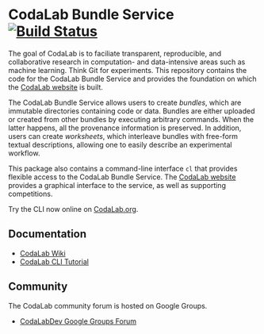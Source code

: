 # CodaLab Bundle Service [![Build Status](https://travis-ci.org/codalab/codalab-cli.png?branch=master)](https://travis-ci.org/codalab/codalab-cli)

The goal of CodaLab is to faciliate transparent, reproducible, and
collaborative research in computation- and data-intensive areas such as machine
learning.  Think Git for experiments.  This repository contains the code for
the CodaLab Bundle Service and provides the foundation on which the [CodaLab
website](https://github.com/codalab/codalab) is built.

The CodaLab Bundle Service allows users to create *bundles*, which are
immutable directories containing code or data.  Bundles are either
uploaded or created from other bundles by executing arbitrary commands.
When the latter happens, all the provenance information is preserved.  In
addition, users can create *worksheets*, which interleave bundles with
free-form textual descriptions, allowing one to easily describe an experimental
workflow.

This package also contains a command-line interface `cl` that provides flexible
access to the CodaLab Bundle Service.  The [CodaLab
website](https://github.com/codalab/codalab) provides a graphical interface to
the service, as well as supporting competitions.

Try the CLI now online on [CodaLab.org](http://codalab.org/).

## Documentation
* [CodaLab Wiki](https://github.com/codalab/codalab/wiki)
* [CodaLab CLI Tutorial](https://github.com/codalab/codalab/wiki/User_CodaLab%20CLI%20Tutorial)

## Community

The CodaLab community forum is hosted on Google Groups.
* [CodaLabDev Google Groups Forum](https://groups.google.com/forum/#!forum/codalabdev)
